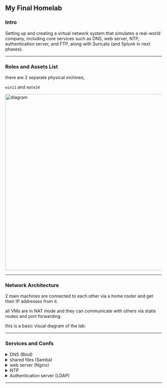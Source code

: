 

##    My Final Homelab

### Intro

Setting up and creating a virtual network system that simulates a real-world company, including core services such as DNS, web server, NTP, authentication server, and FTP, along with Suricata (and Splunk in next phases).

----------------------------------------------------------------------

### Roles and Assets List

there are 2 separate physical mchines,

 `win11` and `mate24`
 
<img width="1677" height="567" alt="diagram" src="https://github.com/user-attachments/assets/466cb22d-f021-44b3-89ac-5b12473c3dfa" />



 
----------------------------------------------------------------------
### Network Architecture

2 main machines are connected to each other via a home router and get their IP addresses from it.

all VMs are in NAT mode and they can communicate with others via statis routes and port forwarding.

this is a basic visual diagram of the lab:





----------------------------------------------------------------------
### Services and Confs
<details>
<summary>DNS (Bind)</summary>
  
- create zone


</details>

<details>
<summary>shared files (Samba)</summary>
  
- Configure `/etc/samba/smb.conf` to create a shared directory.

- Set up user accounts and permissions for accessing the shared folder.

- Ensure the Samba service is running and enabled to start on boot.


  
- create zone

- create db files

</details>

<details>
  
<summary>web server (Nginx)</summary>
  
- create zone

- create db files

</details>

<details>
  
<summary>NTP</summary>
  
- create zone

- create db files

</details>

<details>
  
<summary>Authentication server (LDAP)</summary>
  
- create zone

- create db files

</details>


----------------------------------------------------------------------

